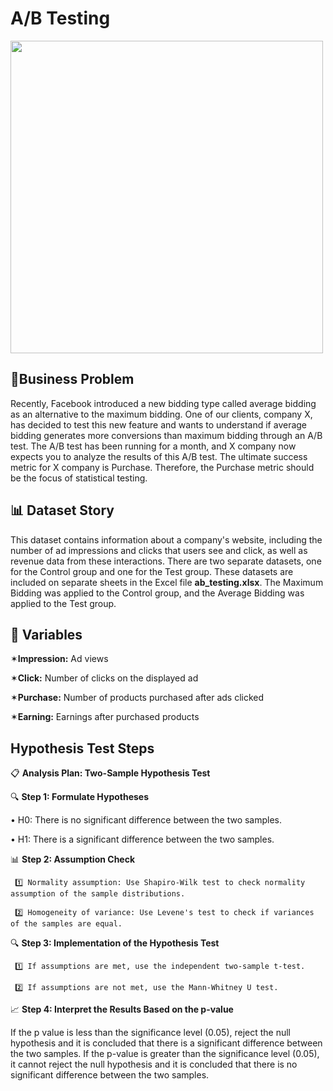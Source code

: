 # A/B Testing

<img src="https://user-images.githubusercontent.com/103461795/225143063-07e98e6d-cf4e-48ec-ae0e-87fb7ce1ac28.png" width="500">

## 💼Business Problem
Recently, Facebook introduced a new bidding type called average bidding as an alternative to the maximum bidding. One of our clients, company X, has decided to test this new feature and wants to understand if average bidding generates more conversions than maximum bidding through an A/B test. The A/B test has been running for a month, and X company now expects you to analyze the results of this A/B test. The ultimate success metric for X company is Purchase. Therefore, the Purchase metric should be the focus of statistical testing.
## 📊 Dataset Story
This dataset contains information about a company's website, including the number of ad impressions and clicks that users see and click, as well as revenue data from these interactions. There are two separate datasets, one for the Control group and one for the Test group. These datasets are included on separate sheets in the Excel file **ab_testing.xlsx**. The Maximum Bidding was applied to the Control group, and the Average Bidding was applied to the Test group.

## 📌 Variables
✶**Impression:** Ad views

✶**Click:** Number of clicks on the displayed ad

✶**Purchase:** Number of products purchased after ads clicked

✶**Earning:** Earnings after purchased products

## Hypothesis Test Steps
   📋 **Analysis Plan: Two-Sample Hypothesis Test**

🔍 **Step 1: Formulate Hypotheses**

   &#8226; H0: There is no significant difference between the two samples.
 
   &#8226; H1: There is a significant difference between the two samples.
 
📊 **Step 2: Assumption Check**

     1️⃣ Normality assumption: Use Shapiro-Wilk test to check normality assumption of the sample distributions.

     2️⃣ Homogeneity of variance: Use Levene's test to check if variances of the samples are equal.

🔍 **Step 3: Implementation of the Hypothesis Test**

     1️⃣ If assumptions are met, use the independent two-sample t-test.

     2️⃣ If assumptions are not met, use the Mann-Whitney U test.

📈 **Step 4: Interpret the Results Based on the p-value**

If the p value is less than the significance level (0.05), reject the null hypothesis and it is concluded that there is a significant difference between the two samples. If the p-value is greater than the significance level (0.05), it cannot reject the null hypothesis and it is concluded that there is no significant difference between the two samples.
